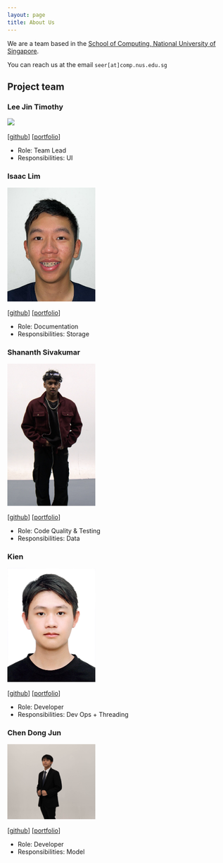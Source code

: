 ```yaml
---
layout: page
title: About Us
---
```


We are a team based in the [School of Computing, National University of Singapore](https://www.comp.nus.edu.sg).

You can reach us at the email `seer[at]comp.nus.edu.sg`

## Project team


### Lee Jin Timothy

<img src="images/timothyleejin.png" width="200px">

[[github](https://github.com/timothyleejin)]
[[portfolio](team/timothyleejin.md)]

* Role: Team Lead
* Responsibilities: UI

### Isaac Lim

<img src="images/isaaclim01.png" width="200px">

[[github](http://github.com/isaaclim01)]
[[portfolio](team/isaaclim.md)]


* Role: Documentation
* Responsibilities: Storage

### Shananth Sivakumar

<img src="images/shockingly134.png" width="200px">


[[github](http://github.com/shockingly134)] [[portfolio](team/johndoe.md)]

* Role: Code Quality & Testing
* Responsibilities: Data

### Kien

<img src="images/kineeeeee.jpg" width="200px">

[[github](http://github.com/kineeeeee)]
[[portfolio](team/dinhkiennguyen.md)]

* Role: Developer
* Responsibilities: Dev Ops + Threading


### Chen Dong Jun

<img src="images/strikerprv.png" width="200px">

[[github](http://github.com/strikerprv)]
[[portfolio](team/strikerprv.md)]


* Role: Developer
* Responsibilities: Model
